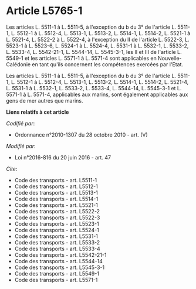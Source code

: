 # Article L5765-1

Les articles L. 5511-1 à L. 5511-5, à l'exception du b du 3° de l'article L. 5511-1,  L. 5512-1 à L. 5512-4, L. 5513-1, L.
5513-2, L. 5514-1, L. 5514-2, L. 5521-1 à L. 5521-4, L. 5522-2 à L. 5522-4, à l'exception du II de l'article L. 5522-3, L.
5523-1 à L. 5523-6, 
L. 5524-1 à L. 5524-4, L. 5531-1 à L. 5532-1, 
L. 5533-2, L. 5533-4, L. 5542-21-1, L. 5544-14, L. 5545-3-1, les II et III de l'article L. 5549-1 et les articles L. 5571-1 à
L. 5571-4 sont applicables en Nouvelle-Calédonie en tant qu'ils concernent les compétences exercées par l'Etat. 

Les articles L. 5511-1 à L. 5511-5, à l'exception du b du 3° de l'article L. 5511-1, L. 5512-1 à L. 5512-4, L. 5513-1, L.
5513-2, L. 5514-1, L. 5514-2, L. 5521-4, L. 5531-1 à L. 5532-1, L. 5533-2, L. 5533-4, L. 5544-14, L. 5545-3-1 et L. 5571-1 à
L. 5571-4, applicables aux marins, sont également applicables aux gens de mer autres que marins.

**Liens relatifs à cet article**

_Codifié par_:

  - Ordonnance n°2010-1307 du 28 octobre 2010 - art. (V)

_Modifié par_:

  - Loi n°2016-816 du 20 juin 2016 - art. 47

_Cite_:

  - Code des transports - art. L5511-1
  - Code des transports - art. L5512-1
  - Code des transports - art. L5513-1
  - Code des transports - art. L5514-1
  - Code des transports - art. L5521-1
  - Code des transports - art. L5522-2
  - Code des transports - art. L5522-3
  - Code des transports - art. L5523-1
  - Code des transports - art. L5524-1
  - Code des transports - art. L5531-1
  - Code des transports - art. L5533-2
  - Code des transports - art. L5533-4
  - Code des transports - art. L5542-21-1
  - Code des transports - art. L5544-14
  - Code des transports - art. L5545-3-1
  - Code des transports - art. L5549-1
  - Code des transports - art. L5571-1
